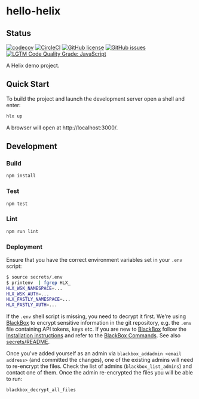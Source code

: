 <!--
  ~ Licensed to the Apache Software Foundation (ASF) under one or more
  ~ contributor license agreements.  See the NOTICE file distributed with
  ~ this work for additional information regarding copyright ownership.
  ~ The ASF licenses this file to You under the Apache License, Version 2.0
  ~ (the "License"); you may not use this file except in compliance with
  ~ the License.  You may obtain a copy of the License at
  ~
  ~      http://www.apache.org/licenses/LICENSE-2.0
  ~
  ~ Unless required by applicable law or agreed to in writing, software
  ~ distributed under the License is distributed on an "AS IS" BASIS,
  ~ WITHOUT WARRANTIES OR CONDITIONS OF ANY KIND, either express or implied.
  ~ See the License for the specific language governing permissions and
  ~ limitations under the License.
  -->
  
# hello-helix

## Status

[![codecov](https://img.shields.io/codecov/c/github/stefan-guggisberg/hello-helix.svg)](https://codecov.io/gh/stefan-guggisberg/hello-helix)
[![CircleCI](https://img.shields.io/circleci/project/github/stefan-guggisberg/hello-helix.svg)](https://circleci.com/gh/stefan-guggisberg/hello-helix)
[![GitHub license](https://img.shields.io/github/license/stefan-guggisberg/hello-helix.svg)](https://github.com/stefan-guggisberg/hello-helix/blob/master/LICENSE.txt)
[![GitHub issues](https://img.shields.io/github/issues/stefan-guggisberg/hello-helix.svg)](https://github.com/stefan-guggisberg/hello-helix/issues)
[![LGTM Code Quality Grade: JavaScript](https://img.shields.io/lgtm/grade/javascript/g/stefan-guggisberg/hello-helix.svg?logo=lgtm&logoWidth=18)](https://lgtm.com/projects/g/stefan-guggisberg/hello-helix)

A Helix demo project.

## Quick Start

To build the project and launch the development server open a shell and enter:

```bash
hlx up
```

A browser will open at http://localhost:3000/.

## Development

### Build

```bash
npm install
```

### Test

```bash
npm test
```

### Lint

```bash
npm run lint
```

### Deployment

Ensure that you have the correct environment variables set in your `.env` script:

```bash
$ source secrets/.env
$ printenv  | fgrep HLX_
HLX_WSK_NAMESPACE=...
HLX_WSK_AUTH=...
HLX_FASTLY_NAMESPACE=...
HLX_FASTLY_AUTH=...
```

If the `.env` shell script is missing, you need to decrypt it first. We're using [BlackBox](https://github.com/StackExchange/blackbox) to encrypt sensitive information in the git repository, e.g. the `.env` file containing API tokens, keys etc. If you are new to [BlackBox](https://github.com/StackExchange/blackbox) follow the [Installation instructions](https://github.com/StackExchange/blackbox#installation-instructions) and refer to the [BlackBox Commands](https://github.com/StackExchange/blackbox#commands). See also [secrets/README](secrets/README.md).

Once you've added yourself as an admin via `blackbox_addadmin <email address>` (and committed the changes), one of the existing admins will need to re-encrypt the files. Check the list of admins (`blackbox_list_admins`) and contact one of them. Once the admin re-encrypted the files you will be able to run:

```bash
blackbox_decrypt_all_files
```
